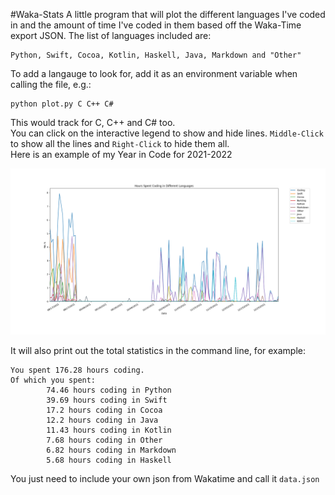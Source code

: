 #Waka-Stats
A little program that will plot the different languages I've coded in and the amount of time I've coded in them based off the Waka-Time export JSON. The list of languages included are:
```
Python, Swift, Cocoa, Kotlin, Haskell, Java, Markdown and "Other"
```
To add a langauge to look for, add it as an environment variable when calling the file, e.g.:
```
python plot.py C C++ C#
```
This would track for C, C++ and C# too. <br>
You can click on the interactive legend to show and hide lines. `Middle-Click` to show all the lines and `Right-Click` to hide them all. <br>
Here is an example of my Year in Code for 2021-2022

<img src="example.png" alt="drawing" width="800"/>

It will also print out the total statistics in the command line, for example:

```
You spent 176.28 hours coding.
Of which you spent:
        74.46 hours coding in Python
        39.69 hours coding in Swift
        17.2 hours coding in Cocoa
        12.2 hours coding in Java
        11.43 hours coding in Kotlin
        7.68 hours coding in Other
        6.82 hours coding in Markdown
        5.68 hours coding in Haskell
```

You just need to include your own json from Wakatime and call it `data.json`